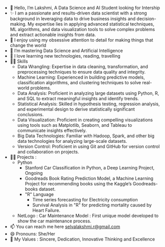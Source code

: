 - 👋 Hello, I’m Lakshmi, A Data Science and AI Student looking for Intership
- ✨ I am a passionate and results-driven data scientist with a strong background in leveraging data to drive business insights and decision-making. My expertise lies in applying advanced statistical techniques, ML algorithms, and data visualization tools to solve complex problems and extract actionable insights from data.
- 👀 I enjoy using my obsessive attention to detail for making things that change the world
- 🌱 I’m mastering Data Science and Artificial Intelligence 
- 💞️ I love learning new technologies, reading, travelling
-  🤹‍♂️ Skills
	- Data Wrangling: Expertise in data cleaning, transformation, and preprocessing techniques to ensure data quality and integrity.
	- Machine Learning: Experienced in building predictive models, classification algorithms, and clustering techniques to solve real-world problems.
	- Data Analysis: Proficient in analyzing large datasets using Python, R, and SQL to extract meaningful insights and identify trends.
	- Statistical Analysis: Skilled in hypothesis testing, regression analysis, and experimental design to derive statistically significant conclusions.
	- Data Visualization: Proficient in creating compelling visualizations using tools such as Matplotlib, Seaborn, and Tableau to communicate insights effectively.
	- Big Data Technologies: Familiar with Hadoop, Spark, and other big data technologies for analyzing large-scale datasets.
	- Version Control: Proficient in using Git and GitHub for version control and collaboration on projects.
- 🧑‍💻 Projects :
	- Python
   		- Stanford Car Classification in Python, a Deep Learning Project, Ongoing
 		- Goodreads Book Rating Prediction Model, a Machine Learning Project for recommending books using the Kaggle’s Goodreads-books dataset.
        - "R" Language
          	- Time series forecasting for Electricity consumption
          	- Survival Analysis in "R" for predicting mortality caused by Heart Failure.
	- NetLogo : Car Maintenance Model : First unique model developed to show the car maintenance process.
- 📫 You can reach me here selvalakshmi.r@gmail.com
- 😄 Pronouns: She/Her
- 💪 My Values : Sincere, Dedication, Innovative Thinking and Excellence

   
